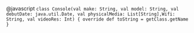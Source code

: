 @javascript
`class Console(val make: String, val model: String, val debutDate: java.util.Date, val physicalMedia: List[String],Wifi: String, val videoRes: Int) {
  override def toString = getClass.getName
 }
 `
